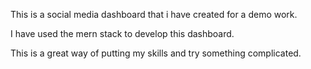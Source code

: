 This is a social media dashboard that i have created for a demo work.

I have used the mern stack to develop this dashboard.

This is a great way of putting my skills and try something complicated.
